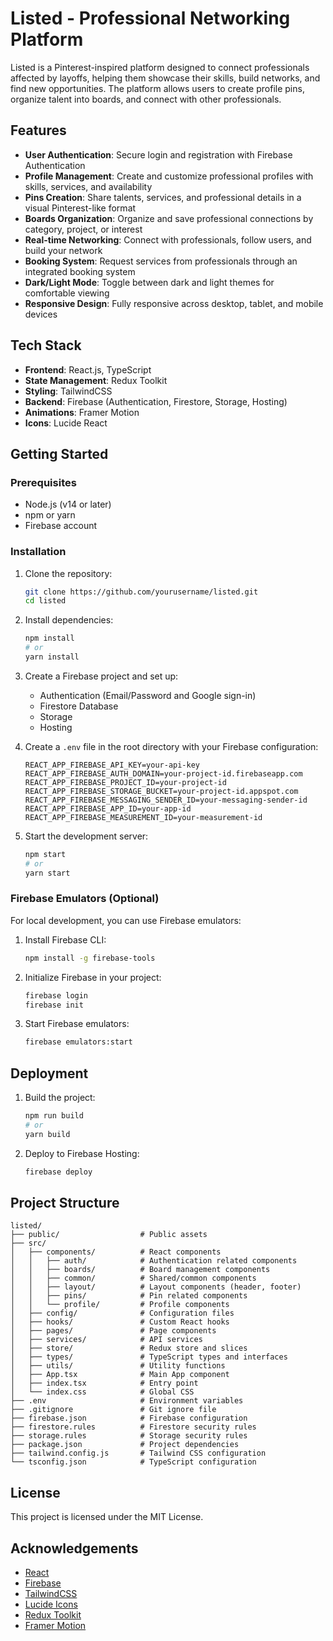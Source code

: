 # Listed - Professional Networking Platform

Listed is a Pinterest-inspired platform designed to connect professionals affected by layoffs, helping them showcase their skills, build networks, and find new opportunities. The platform allows users to create profile pins, organize talent into boards, and connect with other professionals.

## Features

- **User Authentication**: Secure login and registration with Firebase Authentication
- **Profile Management**: Create and customize professional profiles with skills, services, and availability
- **Pins Creation**: Share talents, services, and professional details in a visual Pinterest-like format
- **Boards Organization**: Organize and save professional connections by category, project, or interest
- **Real-time Networking**: Connect with professionals, follow users, and build your network
- **Booking System**: Request services from professionals through an integrated booking system
- **Dark/Light Mode**: Toggle between dark and light themes for comfortable viewing
- **Responsive Design**: Fully responsive across desktop, tablet, and mobile devices

## Tech Stack

- **Frontend**: React.js, TypeScript
- **State Management**: Redux Toolkit
- **Styling**: TailwindCSS
- **Backend**: Firebase (Authentication, Firestore, Storage, Hosting)
- **Animations**: Framer Motion
- **Icons**: Lucide React

## Getting Started

### Prerequisites

- Node.js (v14 or later)
- npm or yarn
- Firebase account

### Installation

1. Clone the repository:
   ```bash
   git clone https://github.com/yourusername/listed.git
   cd listed
   ```

2. Install dependencies:
   ```bash
   npm install
   # or
   yarn install
   ```

3. Create a Firebase project and set up:
   - Authentication (Email/Password and Google sign-in)
   - Firestore Database
   - Storage
   - Hosting

4. Create a `.env` file in the root directory with your Firebase configuration:
   ```
   REACT_APP_FIREBASE_API_KEY=your-api-key
   REACT_APP_FIREBASE_AUTH_DOMAIN=your-project-id.firebaseapp.com
   REACT_APP_FIREBASE_PROJECT_ID=your-project-id
   REACT_APP_FIREBASE_STORAGE_BUCKET=your-project-id.appspot.com
   REACT_APP_FIREBASE_MESSAGING_SENDER_ID=your-messaging-sender-id
   REACT_APP_FIREBASE_APP_ID=your-app-id
   REACT_APP_FIREBASE_MEASUREMENT_ID=your-measurement-id
   ```

5. Start the development server:
   ```bash
   npm start
   # or
   yarn start
   ```

### Firebase Emulators (Optional)

For local development, you can use Firebase emulators:

1. Install Firebase CLI:
   ```bash
   npm install -g firebase-tools
   ```

2. Initialize Firebase in your project:
   ```bash
   firebase login
   firebase init
   ```

3. Start Firebase emulators:
   ```bash
   firebase emulators:start
   ```

## Deployment

1. Build the project:
   ```bash
   npm run build
   # or
   yarn build
   ```

2. Deploy to Firebase Hosting:
   ```bash
   firebase deploy
   ```

## Project Structure

```
listed/
├── public/                  # Public assets
├── src/
│   ├── components/          # React components
│   │   ├── auth/            # Authentication related components
│   │   ├── boards/          # Board management components
│   │   ├── common/          # Shared/common components
│   │   ├── layout/          # Layout components (header, footer)
│   │   ├── pins/            # Pin related components
│   │   └── profile/         # Profile components
│   ├── config/              # Configuration files
│   ├── hooks/               # Custom React hooks
│   ├── pages/               # Page components
│   ├── services/            # API services
│   ├── store/               # Redux store and slices
│   ├── types/               # TypeScript types and interfaces
│   ├── utils/               # Utility functions
│   ├── App.tsx              # Main App component
│   ├── index.tsx            # Entry point
│   └── index.css            # Global CSS
├── .env                     # Environment variables
├── .gitignore               # Git ignore file
├── firebase.json            # Firebase configuration
├── firestore.rules          # Firestore security rules
├── storage.rules            # Storage security rules
├── package.json             # Project dependencies
├── tailwind.config.js       # Tailwind CSS configuration
└── tsconfig.json            # TypeScript configuration
```

## License

This project is licensed under the MIT License.

## Acknowledgements

- [React](https://reactjs.org/)
- [Firebase](https://firebase.google.com/)
- [TailwindCSS](https://tailwindcss.com/)
- [Lucide Icons](https://lucide.dev/)
- [Redux Toolkit](https://redux-toolkit.js.org/)
- [Framer Motion](https://www.framer.com/motion/)